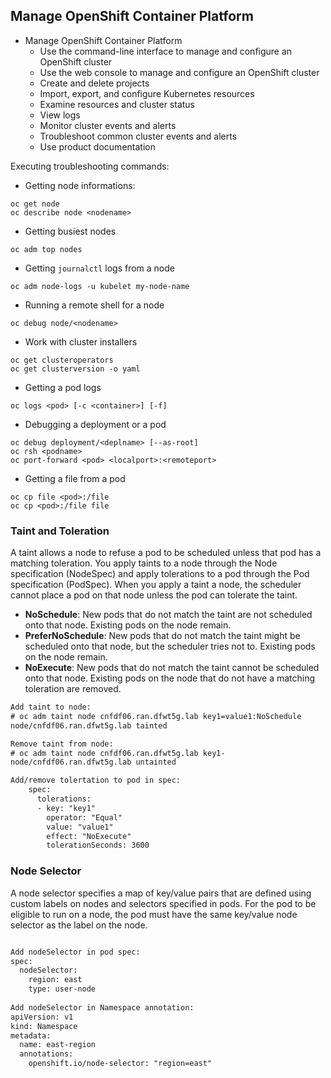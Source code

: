 ## Manage OpenShift Container Platform ##
- Manage OpenShift Container Platform
	- Use the command-line interface to manage and configure an OpenShift cluster
	- Use the web console to manage and configure an OpenShift cluster
	- Create and delete projects
	- Import, export, and configure Kubernetes resources
	- Examine resources and cluster status
	- View logs
	- Monitor cluster events and alerts
	- Troubleshoot common cluster events and alerts
	- Use product documentation


Executing troubleshooting commands:

- Getting node informations:
```
oc get node
oc describe node <nodename>
```

- Getting busiest nodes
```
oc adm top nodes
```

- Getting `journalctl` logs from a node
```
oc adm node-logs -u kubelet my-node-name
```

- Running a remote shell for a node
```
oc debug node/<nodename>
```

- Work with cluster installers
```
oc get clusteroperators
oc get clusterversion -o yaml
```

- Getting a pod logs
```
oc logs <pod> [-c <container>] [-f]
```

- Debugging a deployment or a pod
```
oc debug deployment/<deplname> [--as-root]
oc rsh <podname>
oc port-forward <pod> <localport>:<remoteport>
```

- Getting a file from a pod
```
oc cp file <pod>:/file
oc cp <pod>:/file file
```

### Taint and Toleration ###
A taint allows a node to refuse a pod to be scheduled unless that pod has a matching toleration. You apply taints to a node through the Node specification (NodeSpec) and apply tolerations to a pod through the Pod specification (PodSpec). When you apply a taint a node, the scheduler cannot place a pod on that node unless the pod can tolerate the taint.
- **NoSchedule**: New pods that do not match the taint are not scheduled onto that node. Existing pods on the node remain.
- **PreferNoSchedule**: New pods that do not match the taint might be scheduled onto that node, but the scheduler tries not to. Existing pods on the node remain.
- **NoExecute**: New pods that do not match the taint cannot be scheduled onto that node. Existing pods on the node that do not have a matching toleration are removed.

```diff
Add taint to node:
# oc adm taint node cnfdf06.ran.dfwt5g.lab key1=value1:NoSchedule
node/cnfdf06.ran.dfwt5g.lab tainted

Remove taint from node:
# oc adm taint node cnfdf06.ran.dfwt5g.lab key1-
node/cnfdf06.ran.dfwt5g.lab untainted

Add/remove tolertation to pod in spec:
    spec:
      tolerations:
      - key: "key1"
        operator: "Equal"
        value: "value1"
        effect: "NoExecute"
        tolerationSeconds: 3600
```

### Node Selector ##
A node selector specifies a map of key/value pairs that are defined using custom labels on nodes and selectors specified in pods.
For the pod to be eligible to run on a node, the pod must have the same key/value node selector as the label on the node.
```diff

Add nodeSelector in pod spec:
spec:
  nodeSelector: 
    region: east
    type: user-node
    
Add nodeSelector in Namespace annotation:
apiVersion: v1
kind: Namespace
metadata:
  name: east-region
  annotations:
    openshift.io/node-selector: "region=east"

```



